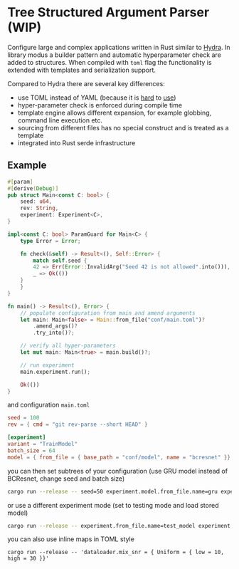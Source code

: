 # Tree Structured Argument Parser (WIP)

Configure large and complex applications written in Rust similar to [Hydra](https://hydra.cc/). In library modus a builder pattern and automatic hyperparameter check are added to structures. When compiled with `toml` flag the functionality is extended with templates and serialization support.

Compared to Hydra there are several key differences:

 - use TOML instead of YAML (because it is [hard](https://noyaml.com/) to [use](https://www.arp242.net/yaml-config.html))
 - hyper-parameter check is enforced during compile time
 - template engine allows different expansion, for example globbing, command line execution etc. 
 - sourcing from different files has no special construct and is treated as a template
 - integrated into Rust serde infrastructure 

## Example

```rust
#[param]
#[derive(Debug)]
pub struct Main<const C: bool> {
    seed: u64,
    rev: String,
    experiment: Experiment<C>,
}

impl<const C: bool> ParamGuard for Main<C> {
    type Error = Error;

    fn check(&self) -> Result<(), Self::Error> {
    	match self.seed {
	    42 => Err(Error::InvalidArg("Seed 42 is not allowed".into())),
	    _ => Ok(())
	}
    }
}

fn main() -> Result<(), Error> {
    // populate configuration from main and amend arguments
    let main: Main<false> = Main::from_file("conf/main.toml")?
        .amend_args()?
        .try_into()?;

    // verify all hyper-parameters
    let mut main: Main<true> = main.build()?;

    // run experiment
    main.experiment.run();

    Ok(())
}

```

and configuration `main.toml`

```toml
seed = 100
rev = { cmd = "git rev-parse --short HEAD" }

[experiment]
variant = "TrainModel"
batch_size = 64
model = { from_file = { base_path = "conf/model", name = "bcresnet" }}

```
you can then set subtrees of your configuration (use GRU model instead of BCResnet, change seed and batch size)

```bash
cargo run --release -- seed=50 experiment.model.from_file.name=gru experiment.batch_size=32
```
or use a different experiment mode (set to testing mode and load stored model)
```bash
cargo run --release -- experiment.from_file.name=test_model experiment.model.from_file.name=stored experiment.model.path=pretrained.pt
```

you can also use inline maps in TOML style

```
cargo run --release -- 'dataloader.mix_snr = { Uniform = { low = 10, high = 30 }}'
